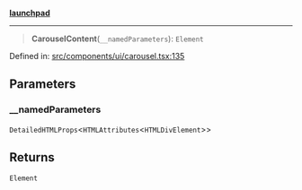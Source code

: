 [**launchpad**](index.md)

***

> **CarouselContent**(`__namedParameters`): `Element`

Defined in: [src/components/ui/carousel.tsx:135](https://github.com/victorbratov/launchpad/blob/ba912ff5e4884ef55d41a8ab239f2bb8e81f8ecb/src/components/ui/carousel.tsx#L135)

## Parameters

### \_\_namedParameters

`DetailedHTMLProps`\<`HTMLAttributes`\<`HTMLDivElement`\>\>

## Returns

`Element`
